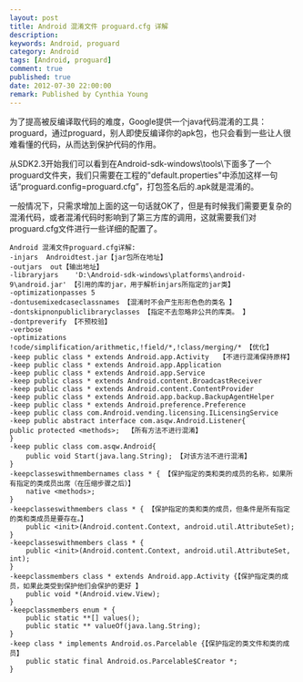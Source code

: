 ```yaml
---
layout: post
title: Android 混淆文件 proguard.cfg 详解
description: 
keywords: Android, proguard
category: Android
tags: [Android, proguard]
comment: true
published: true
date: 2012-07-30 22:00:00
remark: Published by Cynthia Young
---
```


为了提高被反编译取代码的难度，Google提供一个java代码混淆的工具：proguard，通过proguard，别人即使反编译你的apk包，也只会看到一些让人很难看懂的代码，从而达到保护代码的作用。

从SDK2.3开始我们可以看到在Android-sdk-windows\tools\下面多了一个proguard文件夹，我们只需要在工程的"default.properties"中添加这样一句话“proguard.config=proguard.cfg”，打包签名后的.apk就是混淆的。

一般情况下，只需求增加上面的这一句话就OK了，但是有时候我们需要更复杂的混淆代码，或者混淆代码时影响到了第三方库的调用，这就需要我们对proguard.cfg文件进行一些详细的配置了。

    
    Android 混淆文件proguard.cfg详解:  
    -injars  Androidtest.jar【jar包所在地址】  
    -outjars  out【输出地址】  
    -libraryjars    'D:\Android-sdk-windows\platforms\android-9\android.jar' 【引用的库的jar，用于解析injars所指定的jar类】  
    -optimizationpasses 5  
    -dontusemixedcaseclassnames 【混淆时不会产生形形色色的类名 】  
    -dontskipnonpubliclibraryclasses 【指定不去忽略非公共的库类。 】  
    -dontpreverify 【不预校验】  
    -verbose  
    -optimizations !code/simplification/arithmetic,!field/*,!class/merging/* 【优化】  
    -keep public class * extends Android.app.Activity　　【不进行混淆保持原样】  
    -keep public class * extends Android.app.Application  
    -keep public class * extends Android.app.Service  
    -keep public class * extends Android.content.BroadcastReceiver  
    -keep public class * extends Android.content.ContentProvider  
    -keep public class * extends Android.app.backup.BackupAgentHelper  
    -keep public class * extends Android.preference.Preference  
    -keep public class com.Android.vending.licensing.ILicensingService  
    -keep public abstract interface com.asqw.Android.Listener{  
    public protected <methods>;  【所有方法不进行混淆】  
    }  
    -keep public class com.asqw.Android{  
        public void Start(java.lang.String); 【对该方法不进行混淆】  
    }  
    -keepclasseswithmembernames class * { 【保护指定的类和类的成员的名称，如果所有指定的类成员出席（在压缩步骤之后）】  
        native <methods>;  
    }  
    -keepclasseswithmembers class * { 【保护指定的类和类的成员，但条件是所有指定的类和类成员是要存在。】  
        public <init>(Android.content.Context, android.util.AttributeSet);  
    }  
    -keepclasseswithmembers class * {  
        public <init>(Android.content.Context, android.util.AttributeSet, int);  
    }  
    -keepclassmembers class * extends Android.app.Activity {【保护指定类的成员，如果此类受到保护他们会保护的更好 】  
        public void *(Android.view.View);  
    }  
    -keepclassmembers enum * {  
        public static **[] values();  
        public static ** valueOf(java.lang.String);  
    }  
    -keep class * implements Android.os.Parcelable {【保护指定的类文件和类的成员】  
        public static final Android.os.Parcelable$Creator *;  
    }  
    
